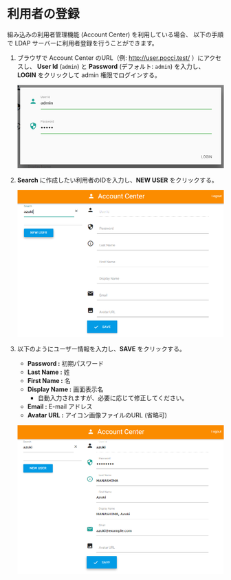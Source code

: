 利用者の登録
============

組み込みの利用者管理機能 (Account Center) を利用している場合、
以下の手順で LDAP サーバーに利用者登録を行うことができます。

1.  ブラウザで Account Center のURL（例: http://user.pocci.test/ ）にアクセスし、
    **User Id** (`admin`) と **Password** (デフォルト: `admin`) を入力し、
    **LOGIN** をクリックして admin 権限でログインする。

    ![ログイン](images/user-03.png)

2.  **Search** に作成したい利用者のIDを入力し、**NEW USER** をクリックする。

    ![ID入力](images/user-04.png)

3.  以下のようにユーザー情報を入力し、**SAVE** をクリックする。
    *   **Password :**      初期パスワード
    *   **Last Name :**     姓
    *   **First Name :**    名
    *   **Display Name :**  画面表示名
        *   自動入力されますが、必要に応じて修正してください。
    *   **Email :**         E-mail アドレス
    *   **Avatar URL :**    アイコン画像ファイルのURL (省略可)

    ![ユーザー情報入力](images/user-05.png)
